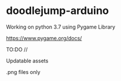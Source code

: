 # doodlejump-arduino

Working on python 3.7 using Pygame Library 

https://www.pygame.org/docs/

TO:DO //


Updatable assets

.png files only
